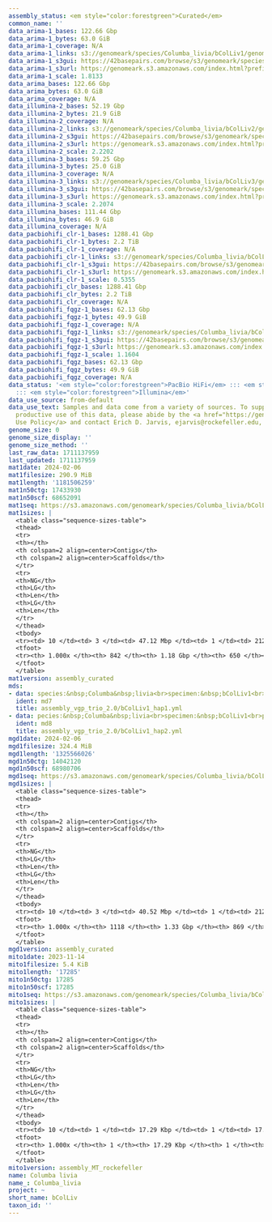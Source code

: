 ```yaml
---
assembly_status: <em style="color:forestgreen">Curated</em>
common_name: ''
data_arima-1_bases: 122.66 Gbp
data_arima-1_bytes: 63.0 GiB
data_arima-1_coverage: N/A
data_arima-1_links: s3://genomeark/species/Columba_livia/bColLiv1/genomic_data/arima/<br>
data_arima-1_s3gui: https://42basepairs.com/browse/s3/genomeark/species/Columba_livia/bColLiv1/genomic_data/arima/
data_arima-1_s3url: https://genomeark.s3.amazonaws.com/index.html?prefix=species/Columba_livia/bColLiv1/genomic_data/arima/
data_arima-1_scale: 1.8133
data_arima_bases: 122.66 Gbp
data_arima_bytes: 63.0 GiB
data_arima_coverage: N/A
data_illumina-2_bases: 52.19 Gbp
data_illumina-2_bytes: 21.9 GiB
data_illumina-2_coverage: N/A
data_illumina-2_links: s3://genomeark/species/Columba_livia/bColLiv2/genomic_data/illumina/<br>
data_illumina-2_s3gui: https://42basepairs.com/browse/s3/genomeark/species/Columba_livia/bColLiv2/genomic_data/illumina/
data_illumina-2_s3url: https://genomeark.s3.amazonaws.com/index.html?prefix=species/Columba_livia/bColLiv2/genomic_data/illumina/
data_illumina-2_scale: 2.2202
data_illumina-3_bases: 59.25 Gbp
data_illumina-3_bytes: 25.0 GiB
data_illumina-3_coverage: N/A
data_illumina-3_links: s3://genomeark/species/Columba_livia/bColLiv3/genomic_data/illumina/<br>
data_illumina-3_s3gui: https://42basepairs.com/browse/s3/genomeark/species/Columba_livia/bColLiv3/genomic_data/illumina/
data_illumina-3_s3url: https://genomeark.s3.amazonaws.com/index.html?prefix=species/Columba_livia/bColLiv3/genomic_data/illumina/
data_illumina-3_scale: 2.2074
data_illumina_bases: 111.44 Gbp
data_illumina_bytes: 46.9 GiB
data_illumina_coverage: N/A
data_pacbiohifi_clr-1_bases: 1288.41 Gbp
data_pacbiohifi_clr-1_bytes: 2.2 TiB
data_pacbiohifi_clr-1_coverage: N/A
data_pacbiohifi_clr-1_links: s3://genomeark/species/Columba_livia/bColLiv1/genomic_data/pacbio_hifi/<br>
data_pacbiohifi_clr-1_s3gui: https://42basepairs.com/browse/s3/genomeark/species/Columba_livia/bColLiv1/genomic_data/pacbio_hifi/
data_pacbiohifi_clr-1_s3url: https://genomeark.s3.amazonaws.com/index.html?prefix=species/Columba_livia/bColLiv1/genomic_data/pacbio_hifi/
data_pacbiohifi_clr-1_scale: 0.5355
data_pacbiohifi_clr_bases: 1288.41 Gbp
data_pacbiohifi_clr_bytes: 2.2 TiB
data_pacbiohifi_clr_coverage: N/A
data_pacbiohifi_fqgz-1_bases: 62.13 Gbp
data_pacbiohifi_fqgz-1_bytes: 49.9 GiB
data_pacbiohifi_fqgz-1_coverage: N/A
data_pacbiohifi_fqgz-1_links: s3://genomeark/species/Columba_livia/bColLiv1/genomic_data/pacbio_hifi/<br>
data_pacbiohifi_fqgz-1_s3gui: https://42basepairs.com/browse/s3/genomeark/species/Columba_livia/bColLiv1/genomic_data/pacbio_hifi/
data_pacbiohifi_fqgz-1_s3url: https://genomeark.s3.amazonaws.com/index.html?prefix=species/Columba_livia/bColLiv1/genomic_data/pacbio_hifi/
data_pacbiohifi_fqgz-1_scale: 1.1604
data_pacbiohifi_fqgz_bases: 62.13 Gbp
data_pacbiohifi_fqgz_bytes: 49.9 GiB
data_pacbiohifi_fqgz_coverage: N/A
data_status: '<em style="color:forestgreen">PacBio HiFi</em> ::: <em style="color:forestgreen">Arima</em>
  ::: <em style="color:forestgreen">Illumina</em>'
data_use_source: from-default
data_use_text: Samples and data come from a variety of sources. To support fair and
  productive use of this data, please abide by the <a href="https://genome10k.soe.ucsc.edu/data-use-policies/">Data
  Use Policy</a> and contact Erich D. Jarvis, ejarvis@rockefeller.edu, with any questions.
genome_size: 0
genome_size_display: ''
genome_size_method: ''
last_raw_data: 1711137959
last_updated: 1711137959
mat1date: 2024-02-06
mat1filesize: 290.9 MiB
mat1length: '1181506259'
mat1n50ctg: 17433930
mat1n50scf: 68652091
mat1seq: https://s3.amazonaws.com/genomeark/species/Columba_livia/bColLiv1/assembly_curated/bColLiv1.mat.cur.20240206.fasta.gz
mat1sizes: |
  <table class="sequence-sizes-table">
  <thead>
  <tr>
  <th></th>
  <th colspan=2 align=center>Contigs</th>
  <th colspan=2 align=center>Scaffolds</th>
  </tr>
  <tr>
  <th>NG</th>
  <th>LG</th>
  <th>Len</th>
  <th>LG</th>
  <th>Len</th>
  </tr>
  </thead>
  <tbody>
  <tr><td> 10 </td><td> 3 </td><td> 47.12 Mbp </td><td> 1 </td><td> 212.75 Mbp </td></tr><tr><td> 20 </td><td> 6 </td><td> 34.65 Mbp </td><td> 2 </td><td> 160.37 Mbp </td></tr><tr><td> 30 </td><td> 10 </td><td> 22.43 Mbp </td><td> 2 </td><td> 160.37 Mbp </td></tr><tr><td> 40 </td><td> 15 </td><td> 20.61 Mbp </td><td> 3 </td><td> 121.99 Mbp </td></tr><tr style="background-color:#cccccc;"><td> 50 </td><td> 22 </td><td style="background-color:#88ff88;"> 17.43 Mbp </td><td> 5 </td><td style="background-color:#88ff88;"> 68.65 Mbp </td></tr><tr><td> 60 </td><td> 30 </td><td> 12.09 Mbp </td><td> 7 </td><td> 39.94 Mbp </td></tr><tr><td> 70 </td><td> 42 </td><td> 7.10 Mbp </td><td> 11 </td><td> 22.43 Mbp </td></tr><tr><td> 80 </td><td> 62 </td><td> 4.33 Mbp </td><td> 17 </td><td> 14.46 Mbp </td></tr><tr><td> 90 </td><td> 108 </td><td> 1.32 Mbp </td><td> 36 </td><td> 2.79 Mbp </td></tr><tr><td> 100 </td><td> 842 </td><td> 14.45 Kbp </td><td> 650 </td><td> 15.17 Kbp </td></tr></tbody>
  <tfoot>
  <tr><th> 1.000x </th><th> 842 </th><th> 1.18 Gbp </th><th> 650 </th><th> 1.18 Gbp </th></tr>
  </tfoot>
  </table>
mat1version: assembly_curated
mds:
- data: species:&nbsp;Columba&nbsp;livia<br>specimen:&nbsp;bColLiv1<br>projects:&nbsp;<br>&nbsp;&nbsp;-&nbsp;vgp<br>assembled_by_group:&nbsp;Rockefeller<br>data_location:&nbsp;S3<br>release_to:&nbsp;S3<br>haplotype_to_curate:&nbsp;hap1&nbsp;(pat)<br>hap1&nbsp;(pat):&nbsp;s3://genomeark/species/Columba_livia/bColLiv1/assembly_vgp_trio_2.0/evaluation/bColLiv1.trio.hap1.20231102.fasta.gz<br>hap2&nbsp;(mat):&nbsp;s3://genomeark/species/Columba_livia/bColLiv1/assembly_vgp_trio_2.0/evaluation/bColLiv1.trio.hap2.20231102.fasta.gz<br>pretext_hap1:&nbsp;s3://genomeark/species/Columba_livia/bColLiv1/assembly_vgp_trio_2.0/evaluation/hap1/pretext/bColLiv1_hap1__s2_heatmap.pretext<br>pretext_hap2:&nbsp;s3://genomeark/species/Columba_livia/bColLiv1/assembly_vgp_trio_2.0/evaluation/hap2/pretext/bColLiv1_hap2__s2_heatmap.pretext<br>kmer_spectra_img:&nbsp;s3://genomeark/species/Columba_livia/bColLiv1/assembly_vgp_trio_2.0/evaluation/merqury/bColLiv1_png/<br>pacbio_read_dir:&nbsp;&nbsp;s3://genomeark/species/Columba_livia/bColLiv1/genomic_data/pacbio_hifi/<br>pacbio_read_type:&nbsp;hifi<br>hic_read_dir:&nbsp;s3://genomeark/species/Columba_livia/bColLiv1/genomic_data/arima/<br>mito:&nbsp;s3://genomeark/species/Columba_livia/bColLiv1/assembly_MT_rockefeller/bColLiv1.MT.20231114.fasta.gz<br>pipeline:&nbsp;<br>&nbsp;&nbsp;&nbsp;&nbsp;&nbsp;&nbsp;&nbsp;&nbsp;-&nbsp;Hifiasm&nbsp;+&nbsp;trio&nbsp;phasing&nbsp;0.19.7&nbsp;+&nbsp;galaxy1<br>&nbsp;&nbsp;&nbsp;&nbsp;&nbsp;&nbsp;&nbsp;&nbsp;-&nbsp;purge_dups&nbsp;(1.2.6&nbsp;+&nbsp;galaxy0)<br>&nbsp;&nbsp;&nbsp;&nbsp;&nbsp;&nbsp;&nbsp;&nbsp;-&nbsp;yahs&nbsp;(1.2a.2&nbsp;+&nbsp;galaxy0)<br>&nbsp;&nbsp;&nbsp;&nbsp;&nbsp;&nbsp;&nbsp;&nbsp;-&nbsp;mitoHiFi&nbsp;(3.0&nbsp;+&nbsp;galaxy0)<br>notes:&nbsp;This&nbsp;was&nbsp;a&nbsp;Hifiasm&nbsp;+&nbsp;trio&nbsp;assembly&nbsp;of&nbsp;bColLiv1,&nbsp;resulting&nbsp;in&nbsp;two&nbsp;complete&nbsp;haplotypes&nbsp;(maternal&nbsp;and&nbsp;paternal).&nbsp;HiC&nbsp;scaffolding&nbsp;was&nbsp;performed&nbsp;with&nbsp;YaHS.&nbsp;The&nbsp;HiC&nbsp;prep&nbsp;kit&nbsp;used&nbsp;was&nbsp;Arima&nbsp;library&nbsp;prep.&nbsp;The&nbsp;HiC&nbsp;reads&nbsp;needed&nbsp;to&nbsp;have&nbsp;5&nbsp;bp&nbsp;trimmed&nbsp;from&nbsp;the&nbsp;5'&nbsp;end&nbsp;due&nbsp;to&nbsp;adapter&nbsp;left&nbsp;over&nbsp;from&nbsp;the&nbsp;Arima&nbsp;library&nbsp;prep&nbsp;kit.&nbsp;The&nbsp;order&nbsp;and&nbsp;orientation&nbsp;of&nbsp;scaffolds&nbsp;is&nbsp;uncertain&nbsp;in&nbsp;the&nbsp;W&nbsp;chromosome&nbsp;due&nbsp;to&nbsp;contiguity&nbsp;dropouts.<br>
  ident: md7
  title: assembly_vgp_trio_2.0/bColLiv1_hap1.yml
- data: pecies:&nbsp;Columba&nbsp;livia<br>specimen:&nbsp;bColLiv1<br>projects:&nbsp;<br>&nbsp;&nbsp;-&nbsp;vgp<br>assembled_by_group:&nbsp;Rockefeller<br>data_location:&nbsp;S3<br>release_to:&nbsp;S3<br>haplotype_to_curate:&nbsp;hap2&nbsp;(mat)<br>hap1&nbsp;(pat):&nbsp;s3://genomeark/species/Columba_livia/bColLiv1/assembly_vgp_trio_2.0/evaluation/bColLiv1.trio.hap1.20231102.fasta.gz<br>hap2&nbsp;(mat):&nbsp;s3://genomeark/species/Columba_livia/bColLiv1/assembly_vgp_trio_2.0/evaluation/bColLiv1.trio.hap2.20231102.fasta.gz<br>pretext_hap1:&nbsp;s3://genomeark/species/Columba_livia/bColLiv1/assembly_vgp_trio_2.0/evaluation/hap1/pretext/bColLiv1_hap1__s2_heatmap.pretext<br>pretext_hap2:&nbsp;s3://genomeark/species/Columba_livia/bColLiv1/assembly_vgp_trio_2.0/evaluation/hap2/pretext/bColLiv1_hap2__s2_heatmap.pretext<br>kmer_spectra_img:&nbsp;s3://genomeark/species/Columba_livia/bColLiv1/assembly_vgp_trio_2.0/evaluation/merqury/bColLiv1_png/<br>pacbio_read_dir:&nbsp;&nbsp;s3://genomeark/species/Columba_livia/bColLiv1/genomic_data/pacbio_hifi/<br>pacbio_read_type:&nbsp;hifi<br>hic_read_dir:&nbsp;s3://genomeark/species/Columba_livia/bColLiv1/genomic_data/arima/<br>mito:&nbsp;s3://genomeark/species/Columba_livia/bColLiv1/assembly_MT_rockefeller/bColLiv1.MT.20231114.fasta.gz<br>pipeline:&nbsp;<br>&nbsp;&nbsp;&nbsp;&nbsp;&nbsp;&nbsp;&nbsp;&nbsp;-&nbsp;Hifiasm&nbsp;+&nbsp;trio&nbsp;phasing&nbsp;(0.19.7&nbsp;+&nbsp;galaxy1)<br>&nbsp;&nbsp;&nbsp;&nbsp;&nbsp;&nbsp;&nbsp;&nbsp;-&nbsp;yahs&nbsp;(1.2a.2&nbsp;+&nbsp;galaxy0)<br>&nbsp;&nbsp;&nbsp;&nbsp;&nbsp;&nbsp;&nbsp;&nbsp;-&nbsp;mitoHiFi&nbsp;(3.0&nbsp;+&nbsp;galaxy0)<br>notes:&nbsp;This&nbsp;was&nbsp;a&nbsp;Hifiasm&nbsp;+&nbsp;trio&nbsp;assembly&nbsp;of&nbsp;bColLiv1,&nbsp;resulting&nbsp;in&nbsp;two&nbsp;complete&nbsp;haplotypes&nbsp;(maternal&nbsp;and&nbsp;paternal).&nbsp;HiC&nbsp;scaffolding&nbsp;was&nbsp;performed&nbsp;with&nbsp;YaHS.&nbsp;The&nbsp;HiC&nbsp;prep&nbsp;kit&nbsp;used&nbsp;was&nbsp;Arima&nbsp;library&nbsp;prep.&nbsp;The&nbsp;HiC&nbsp;reads&nbsp;needed&nbsp;to&nbsp;have&nbsp;5&nbsp;bp&nbsp;trimmed&nbsp;from&nbsp;the&nbsp;5'&nbsp;end&nbsp;due&nbsp;to&nbsp;adapter&nbsp;left&nbsp;over&nbsp;from&nbsp;the&nbsp;Arima&nbsp;library&nbsp;prep&nbsp;kit.&nbsp;<br>
  ident: md8
  title: assembly_vgp_trio_2.0/bColLiv1_hap2.yml
mgd1date: 2024-02-06
mgd1filesize: 324.4 MiB
mgd1length: '1325566026'
mgd1n50ctg: 14042120
mgd1n50scf: 68980706
mgd1seq: https://s3.amazonaws.com/genomeark/species/Columba_livia/bColLiv1/assembly_curated/bColLiv1.pat.W.cur.20240206.fasta.gz
mgd1sizes: |
  <table class="sequence-sizes-table">
  <thead>
  <tr>
  <th></th>
  <th colspan=2 align=center>Contigs</th>
  <th colspan=2 align=center>Scaffolds</th>
  </tr>
  <tr>
  <th>NG</th>
  <th>LG</th>
  <th>Len</th>
  <th>LG</th>
  <th>Len</th>
  </tr>
  </thead>
  <tbody>
  <tr><td> 10 </td><td> 3 </td><td> 40.52 Mbp </td><td> 1 </td><td> 212.39 Mbp </td></tr><tr><td> 20 </td><td> 8 </td><td> 29.35 Mbp </td><td> 2 </td><td> 163.73 Mbp </td></tr><tr><td> 30 </td><td> 13 </td><td> 21.50 Mbp </td><td> 3 </td><td> 122.09 Mbp </td></tr><tr><td> 40 </td><td> 20 </td><td> 17.18 Mbp </td><td> 4 </td><td> 84.82 Mbp </td></tr><tr style="background-color:#cccccc;"><td> 50 </td><td> 28 </td><td style="background-color:#88ff88;"> 14.04 Mbp </td><td> 6 </td><td style="background-color:#88ff88;"> 68.98 Mbp </td></tr><tr><td> 60 </td><td> 40 </td><td> 8.85 Mbp </td><td> 8 </td><td> 41.45 Mbp </td></tr><tr><td> 70 </td><td> 59 </td><td> 5.96 Mbp </td><td> 13 </td><td> 22.35 Mbp </td></tr><tr><td> 80 </td><td> 89 </td><td> 3.22 Mbp </td><td> 20 </td><td> 14.04 Mbp </td></tr><tr><td> 90 </td><td> 173 </td><td> 0.87 Mbp </td><td> 44 </td><td> 1.55 Mbp </td></tr><tr><td> 100 </td><td> 1118 </td><td> 12.90 Kbp </td><td> 869 </td><td> 12.90 Kbp </td></tr></tbody>
  <tfoot>
  <tr><th> 1.000x </th><th> 1118 </th><th> 1.33 Gbp </th><th> 869 </th><th> 1.33 Gbp </th></tr>
  </tfoot>
  </table>
mgd1version: assembly_curated
mito1date: 2023-11-14
mito1filesize: 5.4 KiB
mito1length: '17285'
mito1n50ctg: 17285
mito1n50scf: 17285
mito1seq: https://s3.amazonaws.com/genomeark/species/Columba_livia/bColLiv1/assembly_MT_rockefeller/bColLiv1.MT.20231114.fasta.gz
mito1sizes: |
  <table class="sequence-sizes-table">
  <thead>
  <tr>
  <th></th>
  <th colspan=2 align=center>Contigs</th>
  <th colspan=2 align=center>Scaffolds</th>
  </tr>
  <tr>
  <th>NG</th>
  <th>LG</th>
  <th>Len</th>
  <th>LG</th>
  <th>Len</th>
  </tr>
  </thead>
  <tbody>
  <tr><td> 10 </td><td> 1 </td><td> 17.29 Kbp </td><td> 1 </td><td> 17.29 Kbp </td></tr><tr><td> 20 </td><td> 1 </td><td> 17.29 Kbp </td><td> 1 </td><td> 17.29 Kbp </td></tr><tr><td> 30 </td><td> 1 </td><td> 17.29 Kbp </td><td> 1 </td><td> 17.29 Kbp </td></tr><tr><td> 40 </td><td> 1 </td><td> 17.29 Kbp </td><td> 1 </td><td> 17.29 Kbp </td></tr><tr style="background-color:#cccccc;"><td> 50 </td><td> 1 </td><td style="background-color:#ff8888;"> 17.29 Kbp </td><td> 1 </td><td style="background-color:#ff8888;"> 17.29 Kbp </td></tr><tr><td> 60 </td><td> 1 </td><td> 17.29 Kbp </td><td> 1 </td><td> 17.29 Kbp </td></tr><tr><td> 70 </td><td> 1 </td><td> 17.29 Kbp </td><td> 1 </td><td> 17.29 Kbp </td></tr><tr><td> 80 </td><td> 1 </td><td> 17.29 Kbp </td><td> 1 </td><td> 17.29 Kbp </td></tr><tr><td> 90 </td><td> 1 </td><td> 17.29 Kbp </td><td> 1 </td><td> 17.29 Kbp </td></tr><tr><td> 100 </td><td> 1 </td><td> 17.29 Kbp </td><td> 1 </td><td> 17.29 Kbp </td></tr></tbody>
  <tfoot>
  <tr><th> 1.000x </th><th> 1 </th><th> 17.29 Kbp </th><th> 1 </th><th> 17.29 Kbp </th></tr>
  </tfoot>
  </table>
mito1version: assembly_MT_rockefeller
name: Columba livia
name_: Columba_livia
project: ~
short_name: bColLiv
taxon_id: ''
---
```


